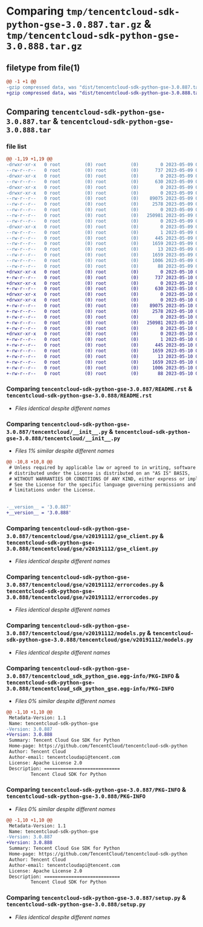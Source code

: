 # Comparing `tmp/tencentcloud-sdk-python-gse-3.0.887.tar.gz` & `tmp/tencentcloud-sdk-python-gse-3.0.888.tar.gz`

## filetype from file(1)

```diff
@@ -1 +1 @@
-gzip compressed data, was "dist/tencentcloud-sdk-python-gse-3.0.887.tar", last modified: Tue May  9 02:56:59 2023, max compression
+gzip compressed data, was "dist/tencentcloud-sdk-python-gse-3.0.888.tar", last modified: Wed May 10 02:16:11 2023, max compression
```

## Comparing `tencentcloud-sdk-python-gse-3.0.887.tar` & `tencentcloud-sdk-python-gse-3.0.888.tar`

### file list

```diff
@@ -1,19 +1,19 @@
-drwxr-xr-x   0 root         (0) root         (0)        0 2023-05-09 02:56:59.000000 tencentcloud-sdk-python-gse-3.0.887/
--rw-r--r--   0 root         (0) root         (0)      737 2023-05-09 02:56:58.000000 tencentcloud-sdk-python-gse-3.0.887/README.rst
-drwxr-xr-x   0 root         (0) root         (0)        0 2023-05-09 02:56:59.000000 tencentcloud-sdk-python-gse-3.0.887/tencentcloud/
--rw-r--r--   0 root         (0) root         (0)      630 2023-05-09 02:56:58.000000 tencentcloud-sdk-python-gse-3.0.887/tencentcloud/__init__.py
-drwxr-xr-x   0 root         (0) root         (0)        0 2023-05-09 02:56:59.000000 tencentcloud-sdk-python-gse-3.0.887/tencentcloud/gse/
-drwxr-xr-x   0 root         (0) root         (0)        0 2023-05-09 02:56:59.000000 tencentcloud-sdk-python-gse-3.0.887/tencentcloud/gse/v20191112/
--rw-r--r--   0 root         (0) root         (0)    89075 2023-05-09 02:56:58.000000 tencentcloud-sdk-python-gse-3.0.887/tencentcloud/gse/v20191112/gse_client.py
--rw-r--r--   0 root         (0) root         (0)     2578 2023-05-09 02:56:58.000000 tencentcloud-sdk-python-gse-3.0.887/tencentcloud/gse/v20191112/errorcodes.py
--rw-r--r--   0 root         (0) root         (0)        0 2023-05-09 02:56:58.000000 tencentcloud-sdk-python-gse-3.0.887/tencentcloud/gse/v20191112/__init__.py
--rw-r--r--   0 root         (0) root         (0)   250981 2023-05-09 02:56:58.000000 tencentcloud-sdk-python-gse-3.0.887/tencentcloud/gse/v20191112/models.py
--rw-r--r--   0 root         (0) root         (0)        0 2023-05-09 02:56:58.000000 tencentcloud-sdk-python-gse-3.0.887/tencentcloud/gse/__init__.py
-drwxr-xr-x   0 root         (0) root         (0)        0 2023-05-09 02:56:59.000000 tencentcloud-sdk-python-gse-3.0.887/tencentcloud_sdk_python_gse.egg-info/
--rw-r--r--   0 root         (0) root         (0)        1 2023-05-09 02:56:59.000000 tencentcloud-sdk-python-gse-3.0.887/tencentcloud_sdk_python_gse.egg-info/dependency_links.txt
--rw-r--r--   0 root         (0) root         (0)      445 2023-05-09 02:56:59.000000 tencentcloud-sdk-python-gse-3.0.887/tencentcloud_sdk_python_gse.egg-info/SOURCES.txt
--rw-r--r--   0 root         (0) root         (0)     1659 2023-05-09 02:56:59.000000 tencentcloud-sdk-python-gse-3.0.887/tencentcloud_sdk_python_gse.egg-info/PKG-INFO
--rw-r--r--   0 root         (0) root         (0)       13 2023-05-09 02:56:59.000000 tencentcloud-sdk-python-gse-3.0.887/tencentcloud_sdk_python_gse.egg-info/top_level.txt
--rw-r--r--   0 root         (0) root         (0)     1659 2023-05-09 02:56:59.000000 tencentcloud-sdk-python-gse-3.0.887/PKG-INFO
--rw-r--r--   0 root         (0) root         (0)     1006 2023-05-09 02:56:58.000000 tencentcloud-sdk-python-gse-3.0.887/setup.py
--rw-r--r--   0 root         (0) root         (0)       88 2023-05-09 02:56:59.000000 tencentcloud-sdk-python-gse-3.0.887/setup.cfg
+drwxr-xr-x   0 root         (0) root         (0)        0 2023-05-10 02:16:11.000000 tencentcloud-sdk-python-gse-3.0.888/
+-rw-r--r--   0 root         (0) root         (0)      737 2023-05-10 02:16:11.000000 tencentcloud-sdk-python-gse-3.0.888/README.rst
+drwxr-xr-x   0 root         (0) root         (0)        0 2023-05-10 02:16:11.000000 tencentcloud-sdk-python-gse-3.0.888/tencentcloud/
+-rw-r--r--   0 root         (0) root         (0)      630 2023-05-10 02:16:11.000000 tencentcloud-sdk-python-gse-3.0.888/tencentcloud/__init__.py
+drwxr-xr-x   0 root         (0) root         (0)        0 2023-05-10 02:16:11.000000 tencentcloud-sdk-python-gse-3.0.888/tencentcloud/gse/
+drwxr-xr-x   0 root         (0) root         (0)        0 2023-05-10 02:16:11.000000 tencentcloud-sdk-python-gse-3.0.888/tencentcloud/gse/v20191112/
+-rw-r--r--   0 root         (0) root         (0)    89075 2023-05-10 02:16:11.000000 tencentcloud-sdk-python-gse-3.0.888/tencentcloud/gse/v20191112/gse_client.py
+-rw-r--r--   0 root         (0) root         (0)     2578 2023-05-10 02:16:11.000000 tencentcloud-sdk-python-gse-3.0.888/tencentcloud/gse/v20191112/errorcodes.py
+-rw-r--r--   0 root         (0) root         (0)        0 2023-05-10 02:16:11.000000 tencentcloud-sdk-python-gse-3.0.888/tencentcloud/gse/v20191112/__init__.py
+-rw-r--r--   0 root         (0) root         (0)   250981 2023-05-10 02:16:11.000000 tencentcloud-sdk-python-gse-3.0.888/tencentcloud/gse/v20191112/models.py
+-rw-r--r--   0 root         (0) root         (0)        0 2023-05-10 02:16:11.000000 tencentcloud-sdk-python-gse-3.0.888/tencentcloud/gse/__init__.py
+drwxr-xr-x   0 root         (0) root         (0)        0 2023-05-10 02:16:11.000000 tencentcloud-sdk-python-gse-3.0.888/tencentcloud_sdk_python_gse.egg-info/
+-rw-r--r--   0 root         (0) root         (0)        1 2023-05-10 02:16:11.000000 tencentcloud-sdk-python-gse-3.0.888/tencentcloud_sdk_python_gse.egg-info/dependency_links.txt
+-rw-r--r--   0 root         (0) root         (0)      445 2023-05-10 02:16:11.000000 tencentcloud-sdk-python-gse-3.0.888/tencentcloud_sdk_python_gse.egg-info/SOURCES.txt
+-rw-r--r--   0 root         (0) root         (0)     1659 2023-05-10 02:16:11.000000 tencentcloud-sdk-python-gse-3.0.888/tencentcloud_sdk_python_gse.egg-info/PKG-INFO
+-rw-r--r--   0 root         (0) root         (0)       13 2023-05-10 02:16:11.000000 tencentcloud-sdk-python-gse-3.0.888/tencentcloud_sdk_python_gse.egg-info/top_level.txt
+-rw-r--r--   0 root         (0) root         (0)     1659 2023-05-10 02:16:11.000000 tencentcloud-sdk-python-gse-3.0.888/PKG-INFO
+-rw-r--r--   0 root         (0) root         (0)     1006 2023-05-10 02:16:11.000000 tencentcloud-sdk-python-gse-3.0.888/setup.py
+-rw-r--r--   0 root         (0) root         (0)       88 2023-05-10 02:16:11.000000 tencentcloud-sdk-python-gse-3.0.888/setup.cfg
```

### Comparing `tencentcloud-sdk-python-gse-3.0.887/README.rst` & `tencentcloud-sdk-python-gse-3.0.888/README.rst`

 * *Files identical despite different names*

### Comparing `tencentcloud-sdk-python-gse-3.0.887/tencentcloud/__init__.py` & `tencentcloud-sdk-python-gse-3.0.888/tencentcloud/__init__.py`

 * *Files 1% similar despite different names*

```diff
@@ -10,8 +10,8 @@
 # Unless required by applicable law or agreed to in writing, software
 # distributed under the License is distributed on an "AS IS" BASIS,
 # WITHOUT WARRANTIES OR CONDITIONS OF ANY KIND, either express or implied.
 # See the License for the specific language governing permissions and
 # limitations under the License.
 
 
-__version__ = '3.0.887'
+__version__ = '3.0.888'
```

### Comparing `tencentcloud-sdk-python-gse-3.0.887/tencentcloud/gse/v20191112/gse_client.py` & `tencentcloud-sdk-python-gse-3.0.888/tencentcloud/gse/v20191112/gse_client.py`

 * *Files identical despite different names*

### Comparing `tencentcloud-sdk-python-gse-3.0.887/tencentcloud/gse/v20191112/errorcodes.py` & `tencentcloud-sdk-python-gse-3.0.888/tencentcloud/gse/v20191112/errorcodes.py`

 * *Files identical despite different names*

### Comparing `tencentcloud-sdk-python-gse-3.0.887/tencentcloud/gse/v20191112/models.py` & `tencentcloud-sdk-python-gse-3.0.888/tencentcloud/gse/v20191112/models.py`

 * *Files identical despite different names*

### Comparing `tencentcloud-sdk-python-gse-3.0.887/tencentcloud_sdk_python_gse.egg-info/PKG-INFO` & `tencentcloud-sdk-python-gse-3.0.888/tencentcloud_sdk_python_gse.egg-info/PKG-INFO`

 * *Files 0% similar despite different names*

```diff
@@ -1,10 +1,10 @@
 Metadata-Version: 1.1
 Name: tencentcloud-sdk-python-gse
-Version: 3.0.887
+Version: 3.0.888
 Summary: Tencent Cloud Gse SDK for Python
 Home-page: https://github.com/TencentCloud/tencentcloud-sdk-python
 Author: Tencent Cloud
 Author-email: tencentcloudapi@tencent.com
 License: Apache License 2.0
 Description: ============================
         Tencent Cloud SDK for Python
```

### Comparing `tencentcloud-sdk-python-gse-3.0.887/PKG-INFO` & `tencentcloud-sdk-python-gse-3.0.888/PKG-INFO`

 * *Files 0% similar despite different names*

```diff
@@ -1,10 +1,10 @@
 Metadata-Version: 1.1
 Name: tencentcloud-sdk-python-gse
-Version: 3.0.887
+Version: 3.0.888
 Summary: Tencent Cloud Gse SDK for Python
 Home-page: https://github.com/TencentCloud/tencentcloud-sdk-python
 Author: Tencent Cloud
 Author-email: tencentcloudapi@tencent.com
 License: Apache License 2.0
 Description: ============================
         Tencent Cloud SDK for Python
```

### Comparing `tencentcloud-sdk-python-gse-3.0.887/setup.py` & `tencentcloud-sdk-python-gse-3.0.888/setup.py`

 * *Files identical despite different names*

